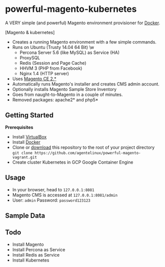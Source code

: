 powerful-magento-kubernetes
======================

A VERY simple (and powerful) Magento environment provisioner for [Docker](http://www.docker.com/).

[Magento & kubernetes]

* Creates a running Magento environment with a few simple commands.
* Runs on Ubuntu (Trusty 14.04 64 Bit) \w
  * Percona Server 5.6 (like MySQL) as Service (HA)
  * ProxySQL
  * Redis  (Session and Page Cache)
  * HHVM 3 (PHP from Facebook)
  * Nginx 1.4 (HTTP server)
* Uses [Magento CE 2.*](http://www.magentocommerce.com/download)
* Automatically runs Magento's installer and creates CMS admin account.
* Optionally installs Magento Sample Store Inventory
* Goes from naught-to-Magento in a couple of minutes.
* Removed packages: apache2* and php5*

## Getting Started

**Prerequisites**

* Install [VirtualBox](https://www.virtualbox.org/wiki/Downloads)
* Install [Docker](http://www.docker.com/)
* Clone or [download](https://github.com/agentelinux/powerful-magento-vagrant/archive/master.zip) this repository to the root of your project directory `git clone https://github.com/agentelinux/powerful-magento-vagrant.git`
* Create cluster Kubernetes in GCP Google Container Engine

## Usage

* In your browser, head to `127.0.0.1:8081`
* Magento CMS is accessed at `127.0.0.1:8081/admin`
* User: `admin` Password: `password123123`


## Sample Data

## Todo
* Install Magento
* Install Percona as Service
* Install Redis as Service
* Install Kubernetes
